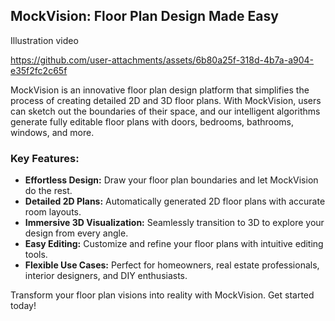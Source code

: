 ## MockVision: Floor Plan Design Made Easy
Illustration video

https://github.com/user-attachments/assets/6b80a25f-318d-4b7a-a904-e35f2fc2c65f




MockVision is an innovative floor plan design platform that simplifies the process of creating detailed 2D and 3D floor plans. With MockVision, users can sketch out the boundaries of their space, and our intelligent algorithms generate fully editable floor plans with doors, bedrooms, bathrooms, windows, and more.

### Key Features:
- **Effortless Design:** Draw your floor plan boundaries and let MockVision do the rest.
- **Detailed 2D Plans:** Automatically generated 2D floor plans with accurate room layouts.
- **Immersive 3D Visualization:** Seamlessly transition to 3D to explore your design from every angle.
- **Easy Editing:** Customize and refine your floor plans with intuitive editing tools.
- **Flexible Use Cases:** Perfect for homeowners, real estate professionals, interior designers, and DIY enthusiasts.

Transform your floor plan visions into reality with MockVision. Get started today!
